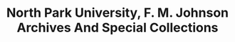 ---
layout: repo
title: "North Park University, F. M. Johnson Archives And Special Collections"
id: 15779
permalink: repos/15779/
---